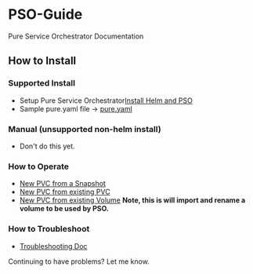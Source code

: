 # PSO-Guide

Pure Service Orchestrator Documentation

## How to Install

### Supported Install

- Setup Pure Service Orchestrator[Install Helm and PSO](installation_PSO.md)
- Sample pure.yaml file -> [pure.yaml](/Samples/pure.yaml)

### Manual (unsupported non-helm install)

- Don't do this yet.

### How to Operate

- [New PVC from a Snapshot](/Samples/fromsnap.yaml)
- [New PVC from existing PVC](Samples/frompvc.yaml)
- [New PVC from existing Volume](Samples/fromVol.yaml) **Note, this is will import and rename a volume to be used by PSO.**

### How to Troubleshoot

- [Troubleshooting Doc](troubleshooting.md)

Continuing to have problems? Let me know.